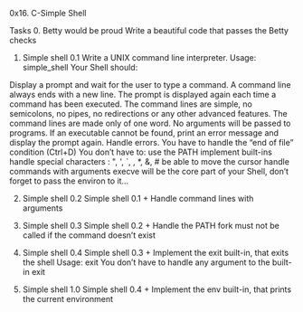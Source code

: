 0x16. C-Simple Shell

Tasks
0. Betty would be proud
Write a beautiful code that passes the Betty checks

1. Simple shell 0.1
Write a UNIX command line interpreter.
Usage: simple_shell
Your Shell should:

Display a prompt and wait for the user to type a command.
A command line always ends with a new line.
The prompt is displayed again each time a command has been executed.
The command lines are simple, no semicolons, no pipes,
no redirections or any other advanced features.
The command lines are made only of one word.
No arguments will be passed to programs.
If an executable cannot be found, print an error message
and display the prompt again.
Handle errors.
You have to handle the “end of file” condition (Ctrl+D)
You don’t have to:
use the PATH
implement built-ins
handle special characters : ", ', `, \, *, &, #
be able to move the cursor
handle commands with arguments
execve will be the core part of your Shell,
don’t forget to pass the environ to it…

2. Simple shell 0.2
Simple shell 0.1 +
Handle command lines with arguments

3. Simple shell 0.3
Simple shell 0.2 +
Handle the PATH
fork must not be called if the command doesn’t exist

4. Simple shell 0.4
Simple shell 0.3 +
Implement the exit built-in, that exits the shell
Usage: exit
You don’t have to handle any argument to the built-in exit

5. Simple shell 1.0
Simple shell 0.4 +
Implement the env built-in, that prints the current environment

